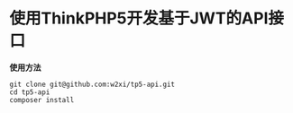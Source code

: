 # 使用ThinkPHP5开发基于JWT的API接口

**使用方法**  

```
git clone git@github.com:w2xi/tp5-api.git
cd tp5-api
composer install
```

